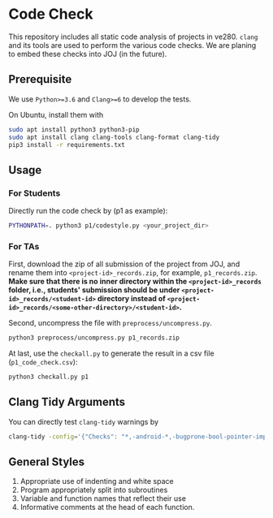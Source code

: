 # Code Check

This repository includes all static code analysis of projects in ve280. 
`clang` and its tools are used to perform the various code checks.
We are planing to embed these checks into JOJ (in the future).


## Prerequisite

We use `Python>=3.6` and `Clang>=6` to develop the tests.

On Ubuntu, install them with

```bash
sudo apt install python3 python3-pip
sudo apt install clang clang-tools clang-format clang-tidy
pip3 install -r requirements.txt
```

## Usage

### For Students

Directly run the code check by (p1 as example):

```bash
PYTHONPATH=. python3 p1/codestyle.py <your_project_dir>
```

### For TAs

First, download the zip of all submission of the project from JOJ, and rename them into `<project-id>_records.zip`, for example, `p1_records.zip`.
**Make sure that there is no inner directory within the `<project-id>_records` folder, i.e., students' submission should be under `<project-id>_records/<student-id>` directory instead of `<project-id>_records/<some-other-directory>/<student-id>`.**

Second, uncompress the file with `preprocess/uncompress.py`.

```bash
python3 preprocess/uncompress.py p1_records.zip
```

At last, use the `checkall.py` to generate the result in a csv file (`p1_code_check.csv`):

```bash
python3 checkall.py p1
```

## Clang Tidy Arguments

You can directly test `clang-tidy` warnings by
```bash
clang-tidy -config='{"Checks": "*,-android-*,-bugprone-bool-pointer-implicit-conversion,-bugprone-exception-escape,-cert-*,-cppcoreguidelines-*,-fuchsia-*,-google-*,google-default-arguments,google-explicit-constructor,google-runtime-operator,-hicpp-*,-llvm-*,-objc-*,-readability-else-after-return,-readability-implicit-bool-conversion,-readability-magic-numbers,-readability-named-parameter,-readability-simplify-boolean-expr,-readability-braces-around-statements,-readability-identifier-naming,-readability-function-size,-readability-redundant-member-init,-readability-isolate-declaration,-readability-redundant-control-flow,-misc-bool-pointer-implicit-conversion,-misc-definitions-in-headers,-misc-unused-alias-decls,-misc-unused-parameters,-misc-unused-using-decls,-modernize-*,-clang-diagnostic-*,-clang-analyzer-*,-zircon-*", "CheckOptions": [{"key": "misc-throw-by-value-catch-by-reference.CheckThrowTemporaries", "value": "0"}]}'  *.cpp  --
```


## General Styles

1) Appropriate use of indenting and white space
2) Program appropriately split into subroutines
3) Variable and function names that reflect their use
4) Informative comments at the head of each function.


